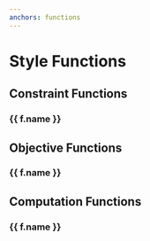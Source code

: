 ```yaml
---
anchors: functions
---
```


<script setup lang="ts">
import Function from "../../../src/components/Function.vue"
import { data } from "./functions.data.js"
const { objDict, compDict, constrDict } = data;
</script>

# Style Functions

## Constraint Functions

<div v-for="f in constrDict">

<h3 :id="`constraint-${f.name.toLowerCase()}`">
  {{ f.name }}
  <a class="header-anchor" :href="`#constraint-${f.name.toLowerCase()}`" :aria-label="`Permalink to constraint &quot;${f.name}&quot;`">&ZeroWidthSpace;</a>
</h3>

<Function :name="f.name" :description="f.description" :params="f.params" :returns="f.returns" />

</div>

## Objective Functions

<div v-for="f in objDict">

<h3 :id="`objective-${f.name.toLowerCase()}`">
  {{ f.name }}
  <a class="header-anchor" :href="`#objective-${f.name.toLowerCase()}`" :aria-label="`Permalink to objective &quot;${f.name}&quot;`">&ZeroWidthSpace;</a>
</h3>

<Function :name="f.name" :description="f.description" :params="f.params" :returns="f.returns" />

</div>

## Computation Functions

<div v-for="f in compDict">

<h3 :id="`computation-${f.name.toLowerCase()}`">
  {{ f.name }}
  <a class="header-anchor" :href="`#computation-${f.name.toLowerCase()}`" :aria-label="`Permalink to computation &quot;${f.name}&quot;`">&ZeroWidthSpace;</a>
</h3>

<Function :name="f.name" :description="f.description" :params="f.params" :returns="f.returns" />

</div>
